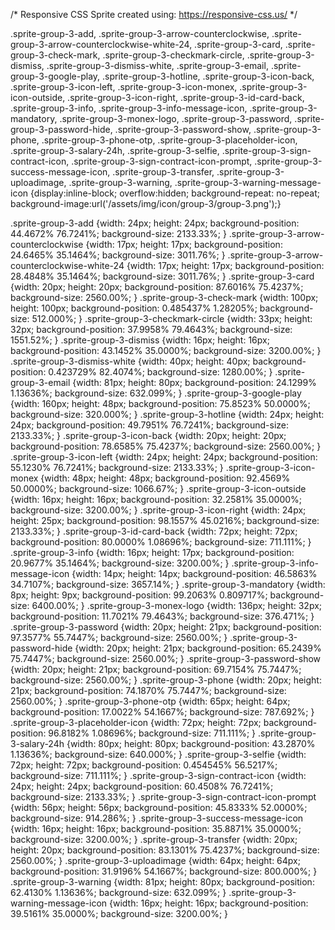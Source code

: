 /*
Responsive CSS Sprite created using: https://responsive-css.us/
*/

.sprite-group-3-add, .sprite-group-3-arrow-counterclockwise, .sprite-group-3-arrow-counterclockwise-white-24, .sprite-group-3-card, .sprite-group-3-check-mark, .sprite-group-3-checkmark-circle, .sprite-group-3-dismiss, .sprite-group-3-dismiss-white, .sprite-group-3-email, .sprite-group-3-google-play, .sprite-group-3-hotline, .sprite-group-3-icon-back, .sprite-group-3-icon-left, .sprite-group-3-icon-monex, .sprite-group-3-icon-outside, .sprite-group-3-icon-right, .sprite-group-3-id-card-back, .sprite-group-3-info, .sprite-group-3-info-message-icon, .sprite-group-3-mandatory, .sprite-group-3-monex-logo, .sprite-group-3-password, .sprite-group-3-password-hide, .sprite-group-3-password-show, .sprite-group-3-phone, .sprite-group-3-phone-otp, .sprite-group-3-placeholder-icon, .sprite-group-3-salary-24h, .sprite-group-3-selfie, .sprite-group-3-sign-contract-icon, .sprite-group-3-sign-contract-icon-prompt, .sprite-group-3-success-message-icon, .sprite-group-3-transfer, .sprite-group-3-uploadimage, .sprite-group-3-warning, .sprite-group-3-warning-message-icon
{display:inline-block; overflow:hidden; background-repeat: no-repeat;
background-image:url('/assets/img/icon/group-3/group-3.png');}

.sprite-group-3-add {width: 24px; height: 24px; background-position: 44.4672% 76.7241%; background-size: 2133.33%; }
.sprite-group-3-arrow-counterclockwise {width: 17px; height: 17px; background-position: 24.6465% 35.1464%; background-size: 3011.76%; }
.sprite-group-3-arrow-counterclockwise-white-24 {width: 17px; height: 17px; background-position: 28.4848% 35.1464%; background-size: 3011.76%; }
.sprite-group-3-card {width: 20px; height: 20px; background-position: 87.6016% 75.4237%; background-size: 2560.00%; }
.sprite-group-3-check-mark {width: 100px; height: 100px; background-position: 0.485437% 1.28205%; background-size: 512.000%; }
.sprite-group-3-checkmark-circle {width: 33px; height: 32px; background-position: 37.9958% 79.4643%; background-size: 1551.52%; }
.sprite-group-3-dismiss {width: 16px; height: 16px; background-position: 43.1452% 35.0000%; background-size: 3200.00%; }
.sprite-group-3-dismiss-white {width: 40px; height: 40px; background-position: 0.423729% 82.4074%; background-size: 1280.00%; }
.sprite-group-3-email {width: 81px; height: 80px; background-position: 24.1299% 1.13636%; background-size: 632.099%; }
.sprite-group-3-google-play {width: 160px; height: 48px; background-position: 75.8523% 50.0000%; background-size: 320.000%; }
.sprite-group-3-hotline {width: 24px; height: 24px; background-position: 49.7951% 76.7241%; background-size: 2133.33%; }
.sprite-group-3-icon-back {width: 20px; height: 20px; background-position: 78.6585% 75.4237%; background-size: 2560.00%; }
.sprite-group-3-icon-left {width: 24px; height: 24px; background-position: 55.1230% 76.7241%; background-size: 2133.33%; }
.sprite-group-3-icon-monex {width: 48px; height: 48px; background-position: 92.4569% 50.0000%; background-size: 1066.67%; }
.sprite-group-3-icon-outside {width: 16px; height: 16px; background-position: 32.2581% 35.0000%; background-size: 3200.00%; }
.sprite-group-3-icon-right {width: 24px; height: 25px; background-position: 98.1557% 45.0216%; background-size: 2133.33%; }
.sprite-group-3-id-card-back {width: 72px; height: 72px; background-position: 80.0000% 1.08696%; background-size: 711.111%; }
.sprite-group-3-info {width: 16px; height: 17px; background-position: 20.9677% 35.1464%; background-size: 3200.00%; }
.sprite-group-3-info-message-icon {width: 14px; height: 14px; background-position: 46.5863% 34.7107%; background-size: 3657.14%; }
.sprite-group-3-mandatory {width: 8px; height: 9px; background-position: 99.2063% 0.809717%; background-size: 6400.00%; }
.sprite-group-3-monex-logo {width: 136px; height: 32px; background-position: 11.7021% 79.4643%; background-size: 376.471%; }
.sprite-group-3-password {width: 20px; height: 21px; background-position: 97.3577% 55.7447%; background-size: 2560.00%; }
.sprite-group-3-password-hide {width: 20px; height: 21px; background-position: 65.2439% 75.7447%; background-size: 2560.00%; }
.sprite-group-3-password-show {width: 20px; height: 21px; background-position: 69.7154% 75.7447%; background-size: 2560.00%; }
.sprite-group-3-phone {width: 20px; height: 21px; background-position: 74.1870% 75.7447%; background-size: 2560.00%; }
.sprite-group-3-phone-otp {width: 65px; height: 64px; background-position: 17.0022% 54.1667%; background-size: 787.692%; }
.sprite-group-3-placeholder-icon {width: 72px; height: 72px; background-position: 96.8182% 1.08696%; background-size: 711.111%; }
.sprite-group-3-salary-24h {width: 80px; height: 80px; background-position: 43.2870% 1.13636%; background-size: 640.000%; }
.sprite-group-3-selfie {width: 72px; height: 72px; background-position: 0.454545% 56.5217%; background-size: 711.111%; }
.sprite-group-3-sign-contract-icon {width: 24px; height: 24px; background-position: 60.4508% 76.7241%; background-size: 2133.33%; }
.sprite-group-3-sign-contract-icon-prompt {width: 56px; height: 56px; background-position: 45.8333% 52.0000%; background-size: 914.286%; }
.sprite-group-3-success-message-icon {width: 16px; height: 16px; background-position: 35.8871% 35.0000%; background-size: 3200.00%; }
.sprite-group-3-transfer {width: 20px; height: 20px; background-position: 83.1301% 75.4237%; background-size: 2560.00%; }
.sprite-group-3-uploadimage {width: 64px; height: 64px; background-position: 31.9196% 54.1667%; background-size: 800.000%; }
.sprite-group-3-warning {width: 81px; height: 80px; background-position: 62.4130% 1.13636%; background-size: 632.099%; }
.sprite-group-3-warning-message-icon {width: 16px; height: 16px; background-position: 39.5161% 35.0000%; background-size: 3200.00%; }


